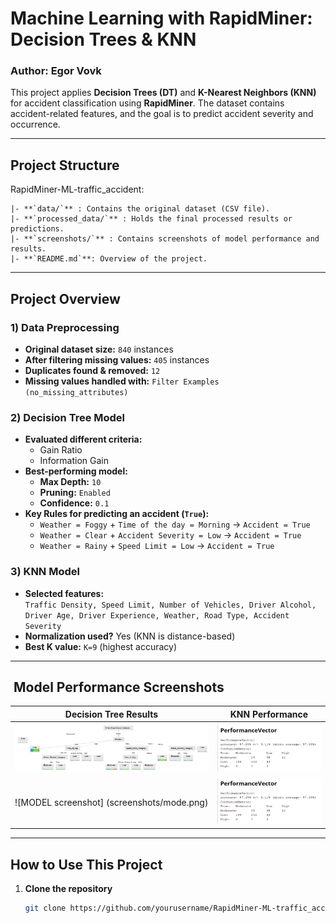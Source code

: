 # Machine Learning with RapidMiner: Decision Trees & KNN

###  Author: Egor Vovk

This project applies **Decision Trees (DT)** and **K-Nearest Neighbors (KNN)** for accident classification using **RapidMiner**.
 The dataset contains accident-related features, and the goal is to predict accident severity and occurrence.

---

##  Project Structure
 RapidMiner-ML-traffic_accident:
 
	|- **`data/`** : Contains the original dataset (CSV file).
	|- **`processed_data/`** : Holds the final processed results or predictions.
	|- **`screenshots/`** : Contains screenshots of model performance and results.
	|- **`README.md`**: Overview of the project.

---

##  Project Overview

### 1️) **Data Preprocessing**
- **Original dataset size:** `840` instances
- **After filtering missing values:** `405` instances
- **Duplicates found & removed:** `12`
- **Missing values handled with:** `Filter Examples (no_missing_attributes)`

### 2️) **Decision Tree Model**
- **Evaluated different criteria:**  
  - Gain Ratio  
  - Information Gain  
- **Best-performing model:**  
  - **Max Depth:** `10`  
  - **Pruning:** `Enabled`  
  - **Confidence:** `0.1`  
- **Key Rules for predicting an accident (`True`):**
  - `Weather = Foggy` + `Time of the day = Morning` → `Accident = True`
  - `Weather = Clear` + `Accident Severity = Low` → `Accident = True`
  - `Weather = Rainy` + `Speed Limit = Low` → `Accident = True`

### 3️) **KNN Model**
- **Selected features:**  
  `Traffic Density, Speed Limit, Number of Vehicles, Driver Alcohol, Driver Age, Driver Experience, Weather, Road Type, Accident Severity`
- **Normalization used?**  Yes (KNN is distance-based)
- **Best K value:** `K=9` (highest accuracy)

---

## ️ Model Performance Screenshots
| Decision Tree Results | KNN Performance |
|----------------|----------------|
| ![DT Screenshot](screenshots/decision_tree_results.png) | ![KNN Screenshot](screenshots/knn_results.png) |
| ![MODEL screenshot] (screenshots/mode.png) | ![PerformanceVector screenshot](screenshots/knn_performance_vector.png)

---

##  How to Use This Project
1. **Clone the repository**  
   ```bash
   git clone https://github.com/yourusername/RapidMiner-ML-traffic_accident.git